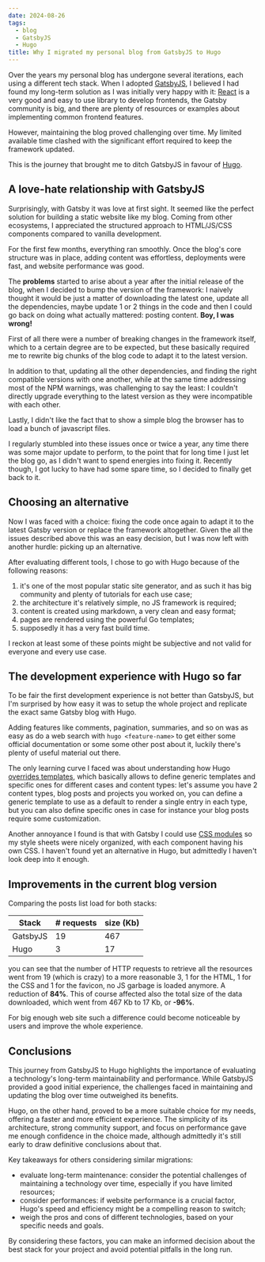 ```yaml
---
date: 2024-08-26
tags:
  - blog
  - GatsbyJS
  - Hugo
title: Why I migrated my personal blog from GatsbyJS to Hugo
---
```

Over the years my personal blog has undergone several iterations, each using a
different tech stack. When I adopted [GatsbyJS](https://www.gatsbyjs.com/), I
believed I had found my long-term solution as I was initially very happy with
it: [React](https://react.dev/) is a very good and easy to use library to
develop frontends, the Gatsby community is big, and there are plenty of
resources or examples about implementing common frontend features.

However, maintaining the blog proved challenging over time. My limited available
time clashed with the significant effort required to keep the framework updated.

This is the journey that brought me to ditch GatsbyJS in favour of
[Hugo](https://gohugo.io/).

<!--more-->

## A love-hate relationship with GatsbyJS

Surprisingly, with Gatsby it was love at first sight. It seemed like the perfect
solution for building a static website like my blog. Coming from other
ecosystems, I appreciated the structured approach to HTML/JS/CSS components
compared to vanilla development.

For the first few months, everything ran smoothly. Once the blog's core
structure was in place, adding content was effortless, deployments were fast,
and website performance was good.

The **problems** started to arise about a year after the initial release of the
blog, when I decided to bump the version of the framework: I naively thought it
would be just a matter of downloading the latest one, update all the
dependencies, maybe update 1 or 2 things in the code and then I could go back on
doing what actually mattered: posting content. **Boy, I was wrong!**

First of all there were a number of breaking changes in the framework itself,
which to a certain degree are to be expected, but these basically required me to
rewrite big chunks of the blog code to adapt it to the latest version.

In addition to that, updating all the other dependencies, and finding the
right compatible versions with one another, while at the same time addressing
most of the NPM warnings, was challenging to say the least: I couldn't directly
upgrade everything to the latest version as they were incompatible with each
other.

Lastly, I didn't like the fact that to show a simple blog the browser has to
load a bunch of javascript files.

I regularly stumbled into these issues once or twice a year, any time there was
some major update to perform, to the point that for long time I just let the
blog go, as I didn't want to spend energies into fixing it. Recently though, I
got lucky to have had some spare time, so I decided to finally get back to it.

## Choosing an alternative

Now I was faced with a choice: fixing the code once again to adapt it to the
latest Gatsby version or replace the framework altogether. Given the all the
issues described above this was an easy decision, but I was now left with
another hurdle: picking up an alternative.

After evaluating different tools, I chose to go with Hugo because of the
following reasons:

1. it's one of the most popular static site generator, and as such it has
   big community and plenty of tutorials for each use case;
2. the architecture it's relatively simple, no JS framework is required;
3. content is created using markdown, a very clean and easy format;
4. pages are rendered using the powerful Go templates;
5. supposedly it has a very fast build time.

I reckon at least some of these points might be subjective and not valid for
everyone and every use case.

## The development experience with Hugo so far

To be fair the first development experience is not better than GatsbyJS, but I'm
surprised by how easy it was to setup the whole project and replicate the
exact same Gatsby blog with Hugo.

Adding features like comments, pagination, summaries, and so on was as easy as
do a web search with `hugo <feature-name>` to get either some official
documentation or some some other post about it, luckily there's plenty of
useful material out there.

The only learning curve I faced was about understanding how Hugo
[overrides templates](https://gohugo.io/templates/lookup-order/), which
basically allows to define generic templates and specific ones for different
cases and content types: let's assume you have 2 content types, blog posts and
projects you worked on, you can define a generic template to use as a default to
render a single entry in each type, but you can also define specific ones in
case for instance your blog posts require some customization.

Another annoyance I found is that with Gatsby I could use
[CSS modules](https://github.com/css-modules/css-modules) so my style sheets
were nicely organized, with each component having his own CSS. I haven't found
yet an alternative in Hugo, but admittedly I haven't look deep into it enough.

## Improvements in the current blog version

Comparing the posts list load for both stacks:

| Stack    | # requests | size (Kb) |
|----------|------------|-----------|
| GatsbyJS | 19         | 467       |
| Hugo     | 3          | 17        |

you can see that the number of HTTP requests to retrieve all the resources went
from 19 (which is crazy) to a more reasonable 3, 1 for the HTML, 1 for the CSS
and 1 for the favicon, no JS garbage is loaded anymore. A reduction of **84%**.
This of course affected also the total size of the data downloaded, which went
from 467 Kb to 17 Kb, or **-96%**.

For big enough web site such a difference could become noticeable by users and
improve the whole experience.

## Conclusions

This journey from GatsbyJS to Hugo highlights the importance of evaluating a
technology's long-term maintainability and performance. While GatsbyJS provided
a good initial experience, the challenges faced in maintaining and updating the
blog over time outweighed its benefits.

Hugo, on the other hand, proved to be a more suitable choice for my needs,
offering a faster and more efficient experience. The simplicity of its
architecture, strong community support, and focus on performance gave me enough
confidence in the choice made, although admittedly it's still early to draw
definitive conclusions about that.

Key takeaways for others considering similar migrations:

* evaluate long-term maintenance: consider the potential challenges of
  maintaining a technology over time, especially if you have limited resources;
* consider performances: if website performance is a crucial factor, Hugo's
  speed and efficiency might be a compelling reason to switch;
* weigh the pros and cons of different technologies, based on your specific
  needs and goals.

By considering these factors, you can make an informed decision about the best
stack for your project and avoid potential pitfalls in the long run.
